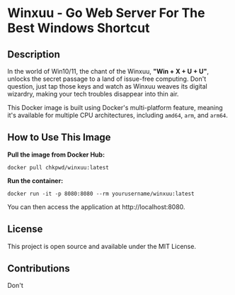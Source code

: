 # **Winxuu** - Go Web Server For The Best Windows Shortcut

## Description

In the world of Win10/11, the chant of the Winxuu, **"Win + X + U + U"**, unlocks the secret passage to a land of issue-free computing. Don't question, just tap those keys and watch as Winxuu weaves its digital wizardry, making your tech troubles disappear into thin air.

This Docker image is built using Docker's multi-platform feature, meaning it's available for multiple CPU architectures, including `amd64`, `arm`, and `arm64`.

## How to Use This Image

**Pull the image from Docker Hub:**

```shell
docker pull chkpwd/winxuu:latest
```

**Run the container:**
```
docker run -it -p 8080:8080 --rm yourusername/winxuu:latest
```

You can then access the application at http://localhost:8080.

## License

This project is open source and available under the MIT License.

## Contributions
Don't
